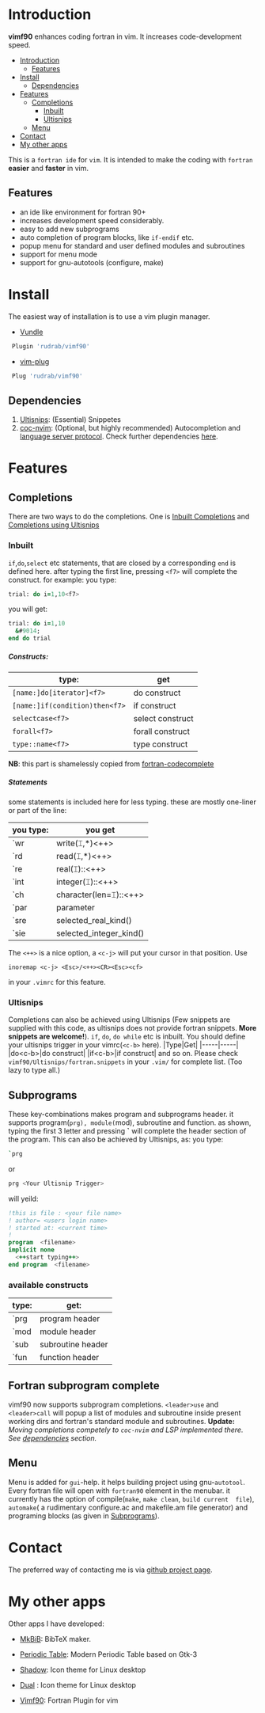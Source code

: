 # Introduction
**vimf90** enhances coding fortran in vim. It increases code-development speed.

- [Introduction](#introduction)
   - [Features](#features)
- [Install](#install)
   - [Dependencies](#dependencies)
- [Features](#features)
   - [Completions](#completions)
     - [Inbuilt](#inbuilt)
     - [Ultisnips](#ultisnips)
   - [Menu](#menu)
- [Contact](#contact)
- [My other apps](#my-other-apps)

This is a `fortran ide` for `vim`. It is intended to make the coding with `fortran` **easier** and
**faster** in vim.

## Features 
  * an ide like environment for fortran 90+
  * increases development speed considerably.
  * easy to add new subprograms
  * auto completion of program blocks, like `if-endif` etc.
  * popup menu for standard and user defined modules and subroutines
  * support for menu mode
  * support for gnu-autotools (configure, make)

# Install
The easiest way of installation is to use a vim plugin manager. 

 * [Vundle](https://github.com/gmarik/vundle.vim)

```bash
 Plugin 'rudrab/vimf90' 
```

 * [vim-plug](https://github.com/junegunn/vim-plug)

```bash
 Plug 'rudrab/vimf90' 
```

## Dependencies
1. [Ultisnips](https://github.com/SirVer/ultisnips): (Essential) Snippetes
2. [coc-nvim](https://github.com/neoclide/coc.nvim): (Optional, but highly recommended)
      Autocompletion and [language server
      protocol](https://github.com/hansec/fortran-language-server). Check further dependencies
      [here](https://github.com/neoclide/coc.nvim/wiki/Language-servers#fortran).

# Features
## Completions
There are two ways to do the completions. One is [Inbuilt Completions](#inbuilt) and
[Completions using Ultisnips](#ultisnips)

### Inbuilt 

`if`,`do`,`select` etc statements, that are closed by a corresponding `end`
is defined here. after typing the first line, pressing `<f7>` will
complete the construct. for example:
 you type:

```fortran
trial: do i=1,10<f7>        
```

you will get:

```fortran
trial: do i=1,10
  &#9014;
end do trial
```


##### Constructs:

|type:                         |   get               |
|------------------------------|---------------------|
|`[name:]do[iterator]<f7>`       |  do construct |
|`[name:]if(condition)then<f7>`  |  if construct |
|`selectcase<f7>`                |  select construct |
|`forall<f7>`                    |  forall construct|
|`type::name<f7>`                |  type  construct|

**NB**: this part is shamelessly copied from 
[fortran-codecomplete](http://www.vim.org/scripts/script.php?script_id=2487)


##### Statements

some statements is included here for less typing. these are mostly
one-liner or part of the line:

|you type:    |       you get|
|-------------|---------------|
|\`wr        |   write(&#9014;,*)<++>|
|\`rd        |   read(&#9014;,*)<++>|
|\`re        |   real(&#9014;)::<++>|
|\`int       |   integer(&#9014;)::<++>|
|\`ch        |   character(len=&#9014;)::<++> |
|\`par       |   parameter|
|\`sre       |   selected_real_kind()|
|\`sie       |   selected_integer_kind()|


The `<++>` is a nice option, a `<c-j>` will put your cursor in that position. Use 

 ```vim
 inoremap <c-j> <Esc>/<++><CR><Esc><cf>
 ```

 in your `.vimrc` for this feature.

### Ultisnips 
Completions can also be achieved using Ultisnips (Few snippets are supplied with this code, as
ultisnips does not provide fortran snippets. **More snippets are welcome!**). `if`, `do`, `do while`
etc is inbuilt. You should define your ultisnips trigger in your vimrc(`<c-b>` here).
|Type|Get|
|-----|-----|
|do\<c-b\>|do construct|
|if\<c-b\>|if construct|
and so on. Please check `vimf90/Ultisnips/fortran.snippets` in your `.vim/` for complete list. 
(Too lazy to type all.)

## Subprograms

These key-combinations makes program and subprograms header.  it supports program(`prg),
module(`mod), subroutine and function.  as shown, typing the first 3 letter and pressing **\`**
will complete the header section of the program. This can also be achieved by Ultisnips, as: you
type: 

```bash
`prg
```
or 

 ```bash
 prg <Your Ultisnip Trigger>
 ```

 will yeild:

```fortran
!this is file : <your file name>
! author= <users login name>
! started at: <current time>
! 
program  <filename>
implicit none
  <++start typing++>
end program  <filename>
```

### available constructs

|type: |     get:|
|------|---------|
|\`prg |    program header |
|\`mod |    module header|
|\`sub |    subroutine header|
|\`fun |    function header|

## Fortran subprogram complete
vimf90 now supports subprogram completions.  `<leader>use` and
`<leader>call` will popup a list of modules and subroutine inside
present working dirs and fortran's standard module and subroutines.
**Update:** _Moving completions competely to `coc-nvim` and LSP implemented there. See
[dependencies](#vimf90-deps) section._ 

## Menu

Menu is added for `gui`-help. it helps building project using 
gnu-`autotool`. Every fortran file will open with `fortran90` element 
in the menubar.
it currently has the option of compile(`make`, `make clean`, `build current 
file`), `automake`( a rudimentary configure.ac and makefile.am file 
generator) and programing blocks (as given in [Subprograms](#vimf90-subs)).

<!-- Dependencies -->
<!-- ============ -->
<!-- - this plugin depends on snippets. this should work on standard -->
<!-- snippets engine.  I have tested it with [ultisnips](https://github.com/sirver/ultisnips). -->


# Contact
The preferred way of contacting me is via [github project page](https://github.com/rudrab/vimf90/issues).


# My other apps
Other apps I have developed:

- [MkBiB](http://rudrab.github.io/mkbib/): BibTeX maker.

- [Periodic Table](http://rudrab.github.io/periodictable/): Modern Periodic Table based on Gtk-3

- [Shadow](http://rudrab.github.io/Shadow/): Icon theme for Linux desktop

- [Dual](http://rudrab.github.io/dual/) : Icon theme for Linux desktop

- [Vimf90](http://rudrab.github.io/vimf90/): Fortran Plugin for vim
